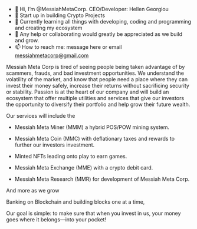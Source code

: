 - 👋 Hi, I’m @MessiahMetaCorp. CEO/Developer: Hellen Georgiou 
- 👀 Start up in building Crypto Projects
- 🌱 Currently learning all things with developing, coding and programming and creating my ecosystem 
- 💞️ Any help or collaborating would greatly be appreciated as we build and grow. 
- 📫 How to reach me: message here or email messiahmetacorp@gmail.com

Messiah Meta Corp is tired of seeing people being taken advantage of by scammers, frauds, and bad investment opportunities. We understand the volatility of the market, and know that people need a place where they can invest their money safely, increase their returns without sacrificing security or stability. 
Passion is at the heart of our company and will build an ecosystem that offer multiple utilities and services that give our investors the opportunity to diversify their portfolio and help grow their  future wealth. 

Our services will include the 

- Messiah Meta Miner (MMM) a hybrid POS/POW mining system. 

- Messiah Meta Coin (MMC) with deflationary taxes and rewards to further our investors investment. 

- Minted NFTs leading onto play to earn games. 

- Messiah Meta Exchange (MME) with a crypto debit card. 

- Messiah Meta Research (MMR) for development of Messiah Meta Corp. 

And more as we grow

Banking on Blockchain and building blocks one at a time, 

Our goal is simple: to make sure that when you invest in us, your money goes where it belongs—into your pocket!

<!---
MessiahMetaCorp/MessiahMetaCorp is a ✨ special ✨ repository because its `README.md` (this file) appears on your GitHub profile.
You can click the Preview link to take a look at your changes.
--->
